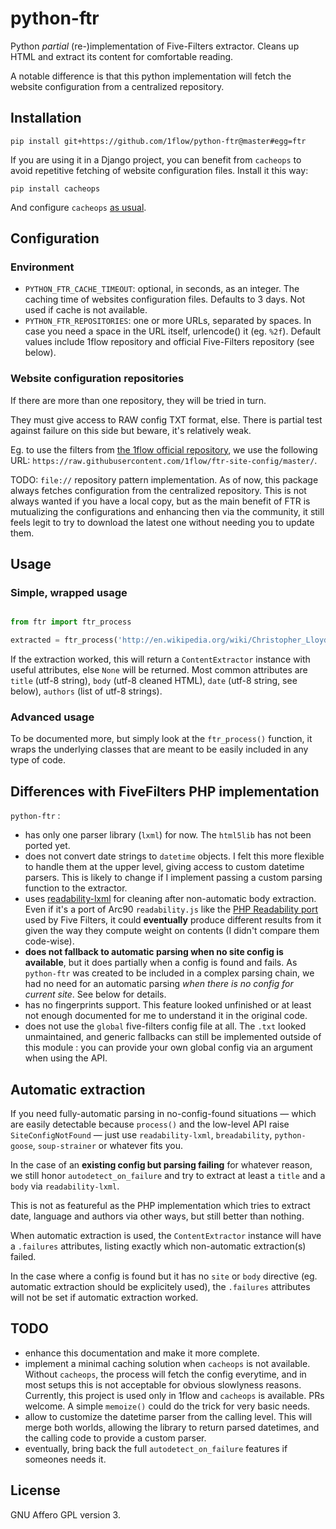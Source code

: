 
# python-ftr

Python *partial* (re-)implementation of Five-Filters extractor. Cleans up HTML and extract its content for comfortable reading.

A notable difference is that this python implementation will fetch the website configuration from a centralized repository. 



## Installation

```
pip install git+https://github.com/1flow/python-ftr@master#egg=ftr
```

If you are using it in a Django project, you can benefit from `cacheops` to avoid repetitive fetching of website configuration files. Install it this way:

```
pip install cacheops
```

And configure `cacheops` [as usual](https://github.com/Suor/django-cacheops).


## Configuration


### Environment

- `PYTHON_FTR_CACHE_TIMEOUT`: optional, in seconds, as an integer. The caching time of websites configuration files. Defaults to 3 days. Not used if cache is not available.
- `PYTHON_FTR_REPOSITORIES`: one or more URLs, separated by spaces. In case you need a space in the URL itself, urlencode() it (eg. `%2f`). Default values include 1flow repository and official Five-Filters repository (see below).



### Website configuration repositories

If there are more than one repository, they will be tried in turn.

They must give access to RAW config TXT format, else. There is partial test against failure on this side but beware, it's relatively weak.

Eg. to use the filters from [the 1flow official repository](https://github.com/1flow/ftr-site-config), we use the following URL: `https://raw.githubusercontent.com/1flow/ftr-site-config/master/`.

TODO: `file://` repository pattern implementation. As of now, this package always fetches configuration from the centralized repository. This is not always wanted if you have a local copy, but as the main benefit of FTR is mutualizing the configurations and enhancing then via the community, it still feels legit to try to download the latest one without needing you to update them.



## Usage

### Simple, wrapped usage

```python

from ftr import ftr_process

extracted = ftr_process('http://en.wikipedia.org/wiki/Christopher_Lloyd')

```

If the extraction worked, this will return a `ContentExtractor` instance with useful attributes, else `None` will be returned. Most common attributes are `title` (utf-8 string), `body` (utf-8 cleaned HTML), `date` (utf-8 string, see below), `authors` (list of utf-8 strings).


### Advanced usage

To be documented more, but simply look at the `ftr_process()` function, it wraps the underlying classes that are meant to be easily included in any type of code.



## Differences with FiveFilters PHP implementation

`python-ftr` :
- has only one parser library (`lxml`) for now. The `html5lib` has not been ported yet.
- does not convert date strings to `datetime` objects. I felt this more flexible to handle them at the upper level, giving access to custom datetime parsers. This is likely to change if I implement passing a custom parsing function to the extractor.
- uses [readability-lxml](https://github.com/buriy/python-readability) for cleaning after non-automatic body extraction. Even if it's a port of Arc90 `readability.js` like the [PHP Readability port](https://github.com/wallabag/wallabag/blob/master/inc/3rdparty/libraries/readability/Readability.php) used by Five Filters, it could **eventually** produce different results from it given the way they compute weight on contents (I didn't compare them code-wise). 
- **does not fallback to automatic parsing when no site config is available**, but it does partially when a config is found and fails. As `python-ftr` was created to be included in a complex parsing chain, we had no need for an automatic parsing *when there is no config for current site*. See below for details. 
- has no fingerprints support. This feature looked unfinished or at least not enough documented for me to understand it in the original code.
- does not use the `global` five-filters config file at all. The `.txt` looked unmaintained, and generic fallbacks can still be implemented outside of this module : you can provide your own global config via an argument when using the API.



## Automatic extraction

If you need fully-automatic parsing in no-config-found situations — which are easily detectable because `process()` and the low-level API raise `SiteConfigNotFound` — just use `readability-lxml`, `breadability`, `python-goose`, `soup-strainer` or whatever fits you. 

In the case of an **existing config but parsing failing** for whatever reason, we still honor `autodetect_on_failure` and try to extract at least a `title` and a `body` via `readability-lxml`.

This is not as featureful as the PHP implementation which tries to extract date, language and authors via other ways, but still better than nothing. 

When automatic extraction is used, the `ContentExtractor` instance will have a `.failures` attributes, listing exactly which non-automatic extraction(s) failed.

In the case where a config is found but it has no `site` or `body` directive (eg. automatic extraction should be explicitely used), the `.failures` attributes will not be set if automatic extraction worked. 


## TODO

- enhance this documentation and make it more complete.
- implement a minimal caching solution when `cacheops` is not available. Without `cacheops`, the process will fetch the config everytime, and in most setups this is not acceptable for obvious slowlyness reasons. Currently, this project is used only in 1flow and `cacheops` is available. PRs welcome. A simple `memoize()` could do the trick for very basic needs.
- allow to customize the datetime parser from the calling level. This will merge both worlds, allowing the library to return parsed datetimes, and the calling code to provide a custom parser.
- eventually, bring back the full `autodetect_on_failure` features if someones needs it.



## License

GNU Affero GPL version 3.

